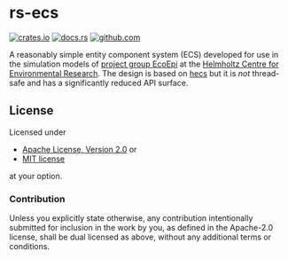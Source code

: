 # rs-ecs

[![crates.io](https://img.shields.io/crates/v/rs-ecs.svg)](https://crates.io/crates/rs-ecs)
[![docs.rs](https://docs.rs/rs-ecs/badge.svg)](https://docs.rs/rs-ecs)
[![github.com](https://github.com/adamreichold/rs-ecs/actions/workflows/test.yaml/badge.svg)](https://github.com/adamreichold/rs-ecs/actions/workflows/test.yaml)

A reasonably simple entity component system (ECS) developed for use in the simulation models of [project group EcoEpi](https://ecoepi.eu/) at the [Helmholtz Centre for Environmental Research](https://www.ufz.de/). The design is based on [hecs](https://github.com/Ralith/hecs) but it is _not_ thread-safe and has a significantly reduced API surface.

## License

Licensed under

 * [Apache License, Version 2.0](LICENSE-APACHE) or
 * [MIT license](LICENSE-MIT)

at your option.

### Contribution

Unless you explicitly state otherwise, any contribution intentionally submitted for inclusion in the work by you, as defined in the Apache-2.0 license, shall be dual licensed as above, without any additional terms or conditions.
